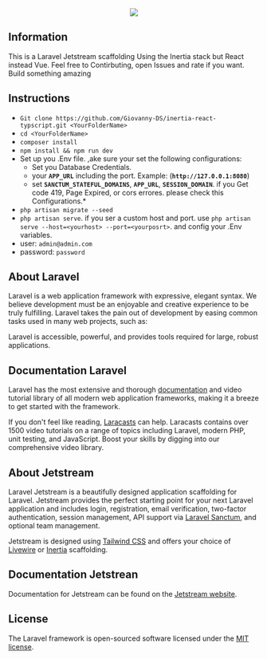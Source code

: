 <p align="center" style="margin-top: 5px;"><img src="https://laravel.com/assets/img/components/logo-jetstream.svg"></p>

## Information

This is a Laravel Jetstream scaffolding Using the Inertia stack but React instead Vue. Feel free to Contirbuting, open Issues and rate if you want. Build something amazing

## Instructions

* `Git clone https://github.com/Giovanny-DS/inertia-react-typscript.git <YourFolderName>`
* `cd <YourFolderName>`
* `composer install`
* `npm install && npm run dev`
* Set up you .Env file. ,ake sure your set the following configurations:
    * Set you Database Credentials.
    * your **`APP_URL`** including the port. Example: (**`http://127.0.0.1:8080`**)
    * set **`SANCTUM_STATEFUL_DOMAINS`**, **`APP_URL`**, **`SESSION_DOMAIN`**. if you Get code 419, Page Expired, or cors errores. please check this Configurations.*
* `php artisan migrate --seed`
* `php artisan serve`. if you ser a custom host and port. use `php artisan serve --host=<yourhost> --port=<yourposrt>`. and config your .Env variables.
* user: `admin@admin.com` 
* password: `password`



## About Laravel

Laravel is a web application framework with expressive, elegant syntax. We believe development must be an enjoyable and creative experience to be truly fulfilling. Laravel takes the pain out of development by easing common tasks used in many web projects, such as:

Laravel is accessible, powerful, and provides tools required for large, robust applications.

## Documentation Laravel

Laravel has the most extensive and thorough [documentation](https://laravel.com/docs) and video tutorial library of all modern web application frameworks, making it a breeze to get started with the framework.

If you don't feel like reading, [Laracasts](https://laracasts.com) can help. Laracasts contains over 1500 video tutorials on a range of topics including Laravel, modern PHP, unit testing, and JavaScript. Boost your skills by digging into our comprehensive video library.

## About Jetstream

Laravel Jetstream is a beautifully designed application scaffolding for Laravel. Jetstream provides the perfect starting point for your next Laravel application and includes login, registration, email verification, two-factor authentication, session management, API support via [Laravel Sanctum](https://github.com/laravel/sanctum), and optional team management.

Jetstream is designed using [Tailwind CSS](https://tailwindcss.com) and offers your choice of [Livewire](https://jetstream.laravel.com/1.x/stacks/livewire.html) or [Inertia](https://jetstream.laravel.com/1.x/stacks/inertia.html) scaffolding.

## Documentation Jetstrean

Documentation for Jetstream can be found on the [Jetstream website](https://jetstream.laravel.com).

## License

The Laravel framework is open-sourced software licensed under the [MIT license](https://opensource.org/licenses/MIT).
